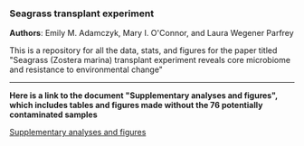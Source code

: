 ### Seagrass transplant experiment

**Authors**: Emily M. Adamczyk, Mary I. O'Connor, and Laura Wegener Parfrey


This is a repository for all the data, stats, and figures for the paper titled "Seagrass (Zostera marina) transplant experiment reveals core microbiome and resistance to environmental change"

---------------------------------------------------------------------------------------------------------------------------------

**Here is a link to the document "Supplementary analyses and figures", which includes tables and figures made without the 76 potentially contaminated samples**

[Supplementary analyses and figures](https://github.com/eadamczyk/seagrass_transplant_experiment/blob/ac83d32c614bd5c8fee3baa5a926a356c83f3853/Adamczyk_SupplementaryAnalysesFigures_MolecularEcology.pdf)
